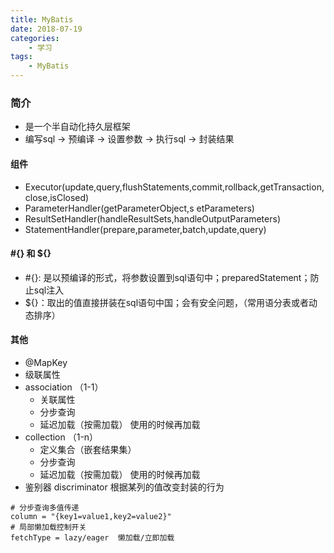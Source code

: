 ```yaml
---
title: MyBatis
date: 2018-07-19
categories:
    - 学习
tags:
    - MyBatis
---
```

### 简介
* 是一个半自动化持久层框架
* 编写sql -> 预编译 -> 设置参数 -> 执行sql -> 封装结果

#### 组件
* Executor(update,query,flushStatements,commit,rollback,getTransaction,close,isClosed)
* ParameterHandler(getParameterObject,s  etParameters)
* ResultSetHandler(handleResultSets,handleOutputParameters)
* StatementHandler(prepare,parameter,batch,update,query)
<!-- more -->

#### #{} 和 ${}
 
* #{}: 是以预编译的形式，将参数设置到sql语句中；preparedStatement；防止sql注入
* ${}：取出的值直接拼装在sql语句中国；会有安全问题，（常用语分表或者动态排序）

#### 其他
* @MapKey
* 级联属性
* association （1-1）
    * 关联属性
    * 分步查询
    * 延迟加载（按需加载） 使用的时候再加载
* collection  （1-n）
    * 定义集合（嵌套结果集）
    * 分步查询
    * 延迟加载（按需加载） 使用的时候再加载
* 鉴别器 discriminator  根据某列的值改变封装的行为
```
# 分步查询多值传递
column = "{key1=value1,key2=value2}"
# 局部懒加载控制开关
fetchType = lazy/eager  懒加载/立即加载
```